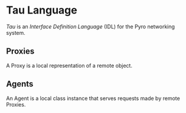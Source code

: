 ﻿# Tau Language
_Tau_ is an *Interface Definition Language* (IDL) for the Pyro networking system.

## Proxies
A Proxy is a local representation of a remote object.

## Agents
An Agent is a local class instance that serves requests made by remote Proxies.




